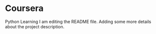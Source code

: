 # Coursera
Python Learning
I am editing the README file. Adding some more details about the project description.
